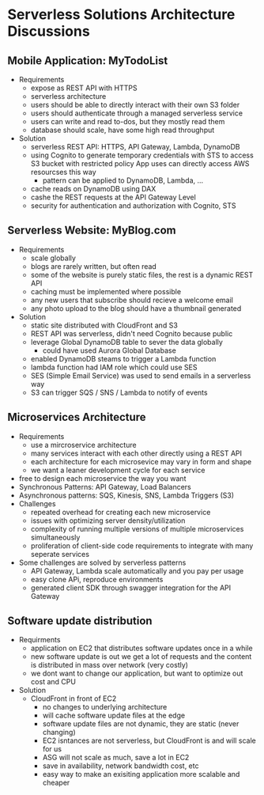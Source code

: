 # Serverless Solutions Architecture Discussions

## Mobile Application: MyTodoList

- Requirements
  - expose as REST API with HTTPS
  - serverless architecture
  - users should be able to directly interact with their own S3 folder
  - users should authenticate through a managed serverless service
  - users can write and read to-dos, but they mostly read them
  - database should scale, have some high read throughput
- Solution
  - serverless REST API: HTTPS, API Gateway, Lambda, DynamoDB
  - using Cognito to generate temporary credentials with STS to access S3 bucket with restricted policy App uses can directly access AWS resourcses this way
    - pattern can be applied to DynamoDB, Lambda, ...
  - cache reads on DynamoDB using DAX
  - cashe the REST requests at the API Gateway Level
  - security for authentication and authorization with Cognito, STS

## Serverless Website: MyBlog.com

- Requirements
  - scale globally
  - blogs are rarely written, but often read
  - some of the website is purely static files, the rest is a dynamic REST API
  - caching must be implemented where possible
  - any new users that subscribe should recieve a welcome email
  - any photo upload to the blog should have a thumbnail generated
- Solution
  - static site distributed with CloudFront and S3
  - REST API was serverless, didn't need Cognito because public
  - leverage Global DynamoDB table to sever the data globally
    - could have used Aurora Global Database
  - enabled DynamoDB steams to trigger a Lambda function
  - lambda function had IAM role which could use SES
  - SES (Simple Email Service) was used to send emails in a serverless way
  - S3 can trigger SQS / SNS / Lambda to notify of events

## Microservices Architecture

- Requirements
  - use a mircroservice architecture
  - many services interact with each other directly using a REST API
  - each architecture for each microsevice may vary in form and shape
  - we want a leaner development cycle for each service
- free to design each microservice the way you want
- Synchronous Patterns: API Gateway, Load Balancers
- Asynchronous patterns: SQS, Kinesis, SNS, Lambda Triggers (S3)
- Challenges
  - repeated overhead for creating each new microservice
  - issues with optimizing server density/utilization
  - complexity of running multiple versions of multiple microservices simultaneously
  - proliferation of client-side code requirements to integrate with many seperate services
- Some challenges are solved by serverless patterns
  - API Gateway, Lambda scale automatically and you pay per usage
  - easy clone APi, reproduce environments
  - generated client SDK through swagger integration for the API Gateway

## Software update distribution

- Requirments
  - application on EC2 that distributes software updates once in a while
  - new software update is out we get a lot of requests and the content is distributed in mass over network (very costly)
  - we dont want to change our application, but want to optimize out cost and CPU
- Solution
  - CloudFront in front of EC2
    - no changes to underlying architecture
    - will cache software update files at the edge
    - software update files are not dynamic, they are static (never changing)
    - EC2 isntances are not serverless, but CloudFront is and will scale for us
    - ASG will not scale as much, save a lot in EC2
    - save in availability, network bandwidth cost, etc
    - easy way to make an exisiting application more scalable and cheaper
